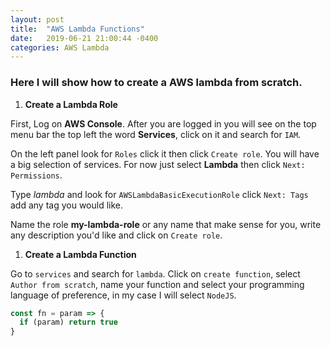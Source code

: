 ```yaml
---
layout: post
title:  "AWS Lambda Functions"
date:   2019-06-21 21:00:44 -0400
categories: AWS Lambda
---
```


### Here I will show how to create a AWS lambda from scratch.

1. __Create a Lambda Role__

First, Log on __AWS Console__. After you are logged in you will see on the top menu bar the top left the word __Services__, click on it and search for `IAM`.

On the left panel look for `Roles` click it then click `Create role`. You will have a big selection of services.
For now just select __Lambda__ then click `Next: Permissions`.

Type _lambda_ and look for `AWSLambdaBasicExecutionRole` click `Next: Tags` add any tag you would like.

Name the role __my-lambda-role__ or any name that make sense for you, write any description you'd like and click on `Create role`.

1. __Create a Lambda Function__

Go to `services` and search for `lambda`. Click on `create function`, select `Author from scratch`, name your function and select your programming language of preference, in my case I will select `NodeJS`.

```javascript
const fn = param => {
  if (param) return true
}
```
